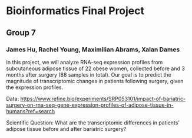 # Bioinformatics Final Project
## Group 7
### James Hu, Rachel Young, Maximilian Abrams, Xalan Dames

In this project, we will analyze RNA-seq expression profiles from subcutaneous adipose tissue of 22 obese women, collected before and 3 months after surgery (88 samples in total). Our goal is to predict the magnitude of transcriptomic changes in patients following surgery, given the expression profiles.

Data: https://www.refine.bio/experiments/SRP053101/impact-of-bariatric-surgery-on-rna-seq-gene-expression-profiles-of-adipose-tissue-in-humans?ref=search

Scientific Question: What are the transcriptomic differences in patients’ adipose tissue before and after bariatric surgery?
